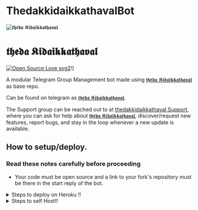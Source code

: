 # ThedakkidaikkathavalBot
![𝖙𝖍𝖊𝖉𝖆 𝕶𝖎𝖉𝖆𝖎𝖐𝖐𝖆𝖙𝖍𝖆𝖛𝖆𝖑](https://images.hdqwalls.com/wallpapers/agent-cat-girl-4k-jw.jpg)
# 𝖙𝖍𝖊𝖉𝖆 𝕶𝖎𝖉𝖆𝖎𝖐𝖐𝖆𝖙𝖍𝖆𝖛𝖆𝖑
[![Open Source Love svg2](https://badges.frapsoft.com/os/v2/open-source.svg?v=103)](https://github.com/ellerbrock/open-source-badges/)!]


A modular Telegram Group Management bot made using [𝖙𝖍𝖊𝖉𝖆 𝕶𝖎𝖉𝖆𝖎𝖐𝖐𝖆𝖙𝖍𝖆𝖛𝖆𝖑](https://t.me/thedakkidaikkathaval_bot) as base repo.

Can be found on telegram as [𝖙𝖍𝖊𝖉𝖆 𝕶𝖎𝖉𝖆𝖎𝖐𝖐𝖆𝖙𝖍𝖆𝖛𝖆𝖑](https://t.me/thedakkidaikkathaval_bot).

The Support group can be reached out to at [thedakkidaikkathaval Support](https://t.me/rakis_support), where you can ask for help about [𝖙𝖍𝖊𝖉𝖆 𝕶𝖎𝖉𝖆𝖎𝖐𝖐𝖆𝖙𝖍𝖆𝖛𝖆𝖑](https://t.me/thedakkidaikkathaval_bot), discover/request new features, report bugs, and stay in the loop whenever a new update is available. 

## How to setup/deploy.

### Read these notes carefully before proceeding 
 - Your code must be open source and a link to your fork's repository must be there in the start reply of the bot.

<details>
  <summary>Steps to deploy on Heroku !!</summary>

```
Fill in all the details, Deploy!
Now go to https://dashboard.heroku.com/apps/(app-name)/resources ( Replace (app-name) with your app name )
REMEMBER: Turn on worker dyno (Don't worry It's free :D) & Webhook
Now send the bot /start, If it doesn't respond go to https://dashboard.heroku.com/apps/(app-name)/settings and remove webhook and port.
```

  [![Deploy](https://www.herokucdn.com/deploy/button.svg)](https://heroku.com/deploy?template=https://github.com/rajeshrakis/thedakkidaikathaval.git)

</details>  
<details>
  <summary>Steps to self Host!! </summary>

  ## Setting up the bot (Read this before trying to use!):
Please make sure to use python3.6, as I cannot guarantee everything will work as expected on older Python versions!
This is because markdown parsing is done by iterating through a dict, which is ordered by default in 3.6.

  ### Configuration

There are two possible ways of configuring your bot: a config.py file, or ENV variables.

The preferred version is to use a `config.py` file, as it makes it easier to see all your settings grouped together.
This file should be placed in your `SungJinWoo` folder, alongside the `__main__.py` file. 
This is where your bot token will be loaded from, as well as your database URI (if you're using a database), and most of
your other settings.

It is recommended to import sample_config and extend the Config class, as this will ensure your config contains all
defaults set in the sample_config, hence making it easier to upgrade.

An example `config.py` file could be:
```
from ThedakkidaikkathavalBot.sample_config import Config

class Development(Config):
    OWNER_ID = 1281282633  # your telegram ID
    OWNER_USERNAME = "rajeshrakis"  # your telegram username
    API_KEY = "your bot api key"  # your api key, as provided by the @botfather
    SQLALCHEMY_DATABASE_URI = 'postgresql://username:password@localhost:5432/database'  # sample db credentials
    JOIN_LOGGER = '-1001583803480' # some group chat that your bot is a member of
    USE_JOIN_LOGGER = True
    DRAGONS = [1281282633, 2021138895]  # List of id's for users which have sudo access to the bot.
    LOAD = []
    NO_LOAD = ['translation']
```

If you can't have a config.py file (EG on Heroku), it is also possible to use environment variables.
So just go and read the config sample file. 

  ### Python dependencies

Install the necessary Python dependencies by moving to the project directory and running:

`pip3 install -r requirements.txt`.

This will install all the necessary python packages.

  ### Database

If you wish to use a database-dependent module (eg: locks, notes, userinfo, users, filters, welcomes),
you'll need to have a database installed on your system. I use Postgres, so I recommend using it for optimal compatibility.

In the case of Postgres, this is how you would set up a database on a Debian/ubuntu system. Other distributions may vary.

- install postgresql:

`sudo apt-get update && sudo apt-get install postgresql`

- change to the Postgres user:

`sudo su - postgres`

- create a new database user (change YOUR_USER appropriately):

`createuser -P -s -e YOUR_USER`

This will be followed by you need to input your password.

- create a new database table:

`createdb -O YOUR_USER YOUR_DB_NAME`

Change YOUR_USER and YOUR_DB_NAME appropriately.

- finally:

`psql YOUR_DB_NAME -h YOUR_HOST YOUR_USER`

This will allow you to connect to your database via your terminal.
By default, YOUR_HOST should be 0.0.0.0:5432.

You should now be able to build your database URI. This will be:

`sqldbtype://username:pw@hostname:port/db_name`

Replace sqldbtype with whichever DB you're using (eg Postgres, MySQL, SQLite, etc)
repeat for your username, password, hostname (localhost?), port (5432?), and DB name.

  ## Modules
   ### Setting load order.

The module load order can be changed via the `LOAD` and `NO_LOAD` configuration settings.
These should both represent lists.

If `LOAD` is an empty list, all modules in `modules/` will be selected for loading by default.

If `NO_LOAD` is not present or is an empty list, all modules selected for loading will be loaded.

If a module is in both `LOAD` and `NO_LOAD`, the module will not be loaded - `NO_LOAD` takes priority.

   ### Creating your own modules.

Creating a module has been simplified as much as possible - but do not hesitate to suggest further simplification.

All that is needed is that your .py file is in the modules folder.

To add commands, make sure to import the dispatcher via

`from ThedakkidaikkathavalBot import dispatcher`.

You can then add commands using the usual

`dispatcher.add_handler()`.

Assigning the `__help__` variable to a string describing this modules' available
commands will allow the bot to load it and add the documentation for
your module to the `/help` command. Setting the `__mod_name__` variable will also allow you to use a nicer, user-friendly name for a module.

The `__migrate__()` function is used for migrating chats - when a chat is upgraded to a supergroup, the ID changes, so 
it is necessary to migrate it in the DB.

The `__stats__()` function is for retrieving module statistics, eg number of users, number of chats. This is accessed 
through the `/stats` command, which is only available to the bot owner.

## Starting the bot.

Once you've set up your database and your configuration is complete, simply run the bat file(if on windows) or run (Linux):

`python3 -m ThedakkidaikkathavalBot`

You can use [nssm](https://nssm.cc/usage) to install the bot as service on windows and set it to restart on /gitpull 
Make sure to edit the start and restart bats to your needs. 
Note: the restart bat requires that User account control be disabled.


## How to setup on Heroku 
For starters click on this button 

[![Deploy](https://www.herokucdn.com/deploy/button.svg)](https://heroku.com/deploy?template=https://github.com/rajeshrakis/thedakkidaikathaval.git) 


## Credits
The bot is based on the original work done by [Hirojazz](https://github.com/rajeshrakis) also futher development done by 𝖙𝖍𝖊𝖉𝖆 𝕶𝖎𝖉𝖆𝖎𝖐𝖐𝖆𝖙𝖍𝖆𝖛𝖆𝖑 creator.
This repo was just revamped to suit an Anime-centric community. All original credits go to Paul and his dedication, Without his efforts, this fork would not have been possible!

